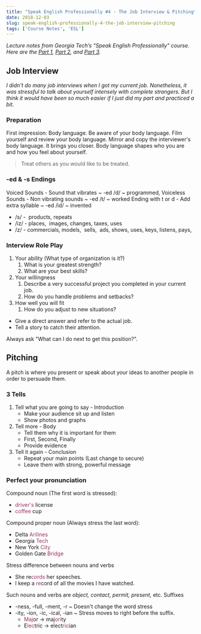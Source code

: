 ```yaml
---
title: "Speak English Professionally #4 - The Job Interview & Pitching"
date: 2018-12-03
slug: speak-english-professionally-4-the-job-interview-pitching
tags: ['Course Notes', 'ESL']
---
```


_Lecture notes from Georgia Tech’s “Speak English Professionally" course. Here are the [Part 1](https://log.zolbayar.com/2018/10/11/speaking-english-professionally-1), [Part 2](https://log.zolbayar.com/2018/11/14/speaking-english-professionally-2-video-conference/), and [Part 3](https://log.zolbayar.com/2018/12/01/speaking-english-professionally-3-on-the-phone/)._

## Job Interview

_I didn't do many job interviews when I got my current job. Nonetheless, it was stressful to talk about yourself intensely with complete strangers. But I think it would have been so much easier if I just did my part and practiced a bit._

### Preparation

First impression: Body language. Be aware of your body language. Film yourself and review your body language. Mirror and copy the interviewer's body language. It brings you closer. Body language shapes who you are and how you feel about yourself.

> Treat others as you would like to be treated.

### \-ed & -s Endings

Voiced Sounds - Sound that vibrates ~ -ed /d/ ~ programmed, Voiceless Sounds - Non vibrating sounds ~ -ed /t/ ~ worked Ending with t or d - Add extra syllable ~ -ed /id/ ~ invented

*   /s/ -  products, repeats
*   /iz/ - places,  images, changes, taxes, uses
*   /z/ - commercials, models,  sells,  ads, shows, uses, keys, listens, pays,

### Interview Role Play

1.  Your ability (What type of organization is it?)
    1.  What is your greatest strength?
    2.  What are your best skills?
2.  Your willingness
    1.  Describe a very successful project you completed in your current job.
    2.  How do you handle problems and setbacks?
3.  How well you will fit
    1.  How do you adjust to new situations?

*   Give a direct answer and refer to the actual job.
*   Tell a story to catch their attention.

Always ask "What can I do next to get this position?".

## Pitching

A pitch is where you present or speak about your ideas to another people in order to persuade them.

### 3 Tells

1.  Tell what you are going to say - Introduction
    *   Make your audience sit up and listen
    *   Show photos and graphs
2.  Tell more - Body
    *   Tell them why it is important for them
    *   First, Second, Finally
    *   Provide evidence
3.  Tell it again - Conclusion
    *   Repeat your main points (Last change to secure)
    *   Leave them with strong, powerful message

### Perfect your pronunciation

Compound noun (The first word is stressed):

*   <span style="color:#993366;">driver's</span> license
*   <span style="color:#993366;">coffee</span> cup

Compound proper noun (Always stress the last word):

*   Delta <span style="color:#993366;">Arilines</span>
*   Georgia <span style="color:#993366;">Tech </span>
*   New York <span style="color:#993366;">City</span>
*   Golden Gate <span style="color:#993366;">Bridge</span>

Stress difference between nouns and verbs

*   She re<span style="color:#993366;">cords</span> her speeches.
*   I keep a <span style="color:#993366;">re</span>cord of all the movies I have watched.

Such nouns and verbs are _object, contact, permit, present,_ etc. Suffixes

*   \-ness, -full, -ment, -r ~ Doesn't change the word stress
*   \-ity, -ion, -ic, -ical, -ian ~ Stress moves to right before the suffix.
    *   <span style="color:#993366;">Maj</span>or -> maj<span style="color:#993366;">ori</span>ty
    *   E<span style="color:#993366;">lec</span>tric -> elect<span style="color:#993366;">ric</span>ian